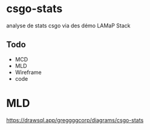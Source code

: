 # csgo-stats
analyse de stats csgo via des démo
LAMaP Stack 

## Todo
- MCD
- MLD
- Wireframe
- code

# MLD
https://drawsql.app/greggggcorp/diagrams/csgo-stats


